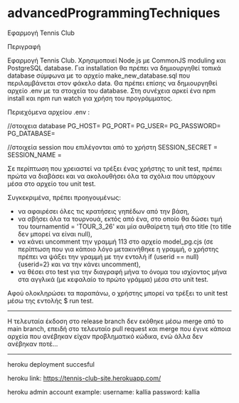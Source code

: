 # advancedProgrammingTechniques

Εφαρμογή Tennis Club

Περιγραφή 

Εφαρμογή Tennis Club. 
Χρησιμοποιεί Node.js με CommonJS moduling και PostgreSQL database. 
Για installation θα πρέπει να δημιουργηθεί τοπικά database σύμφωνα με το αρχείο make_new_database.sql που περιλαμβάνεται στον φάκελο data. Θα πρέπει επίσης να δημιουργηθεί αρχείο .env με τα στοιχεία του database. Στη συνέχεια αρκεί ένα npm install και npm run watch για χρήση του προγράμματος. 

Περιεχόμενα αρχείου .env : 

//στοιχεια database 
PG_HOST= 
PG_PORT= 
PG_USER= 
PG_PASSWORD= 
PG_DATABASE= 

//στοιχεία session που επιλέγονται από το χρήστη
SESSION_SECRET = 
SESSION_NAME = 



Σε περίπτωση που χρειαστεί να τρέξει ένας χρήστης το unit test, πρέπει πρώτα να διαβάσει και να ακολουθήσει όλα τα σχόλια που υπάρχουν μέσα στο αρχείο του unit test.

Συγκεκριμένα, πρέπει προηγουμένως:
 - να αφαιρέσει όλες τις κρατήσεις γηπέδων από την βάση,
 - να σβήσει όλα τα τουρνουά, εκτός από ένα, στο οποίο θα δώσει τιμή του tournamentid = 'TOUR_3_26' και μία αυθαίρετη τιμή στο title (το title δεν μπορεί να είναι null),
 - να κάνει uncomment την γραμμή 113 στο αρχείο model_pg.cjs (σε περίπτωση που για κάποιο λόγο μετακινήθηκε η γραμμή, ο χρήστης πρέπει να ψάξει την γραμμή με την εντολή  if (userid == null) {userid=2}  και να την κάνει uncomment),
 - να θέσει στο test για την διαγραφή μήνα το όνομα του ισχίοντος μήνα στα αγγλικά (με κεφαλαίο το πρώτο γράμμα) μέσα στο unit test.

 Αφού ολοκληρώσει τα παραπάνω, ο χρήστης μπορεί να τρέξει το unit test μέσω της εντολής  $ run test.
 
 
 
--------
Η τελευταία έκδοση στο release branch δεν εκόθηκε μέσω merge από το main branch, επειδή στο τελευταίο pull request και merge που έγινε κάποια αρχεία που ανέβηκαν είχαν προβληματικό κώδικα, ενώ άλλα δεν ανέβηκαν ποτέ...


 
 
 
 ------
 heroku deployment succesful
 
 heroku link:
 https://tennis-club-site.herokuapp.com/
 
 
 heroku admin account example:
 username: kallia
 password: kallia
